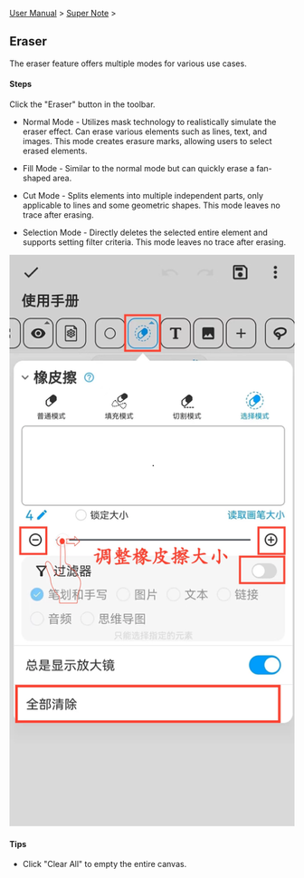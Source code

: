 [User Manual](/dragonnest/drawnote/manual/en) > [Super Note](/dragonnest/drawnote/manual/en/super_note) >

Eraser
---
The eraser feature offers multiple modes for various use cases.
#### Steps

Click the "Eraser" button in the toolbar.

- Normal Mode - Utilizes mask technology to realistically simulate the eraser effect. Can erase various elements such as lines, text, and images. This mode creates erasure marks, allowing users to select erased elements.


- Fill Mode - Similar to the normal mode but can quickly erase a fan-shaped area.


- Cut Mode - Splits elements into multiple independent parts, only applicable to lines and some geometric shapes. This mode leaves no trace after erasing.


- Selection Mode - Directly deletes the selected entire element and supports setting filter criteria. This mode leaves no trace after erasing.

![](imgs/eraser1.png)

#### Tips
- Click "Clear All" to empty the entire canvas.